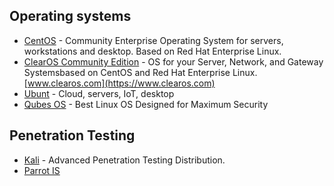 
## Operating systems
- [CentOS](https://www.centos.org/) - Community Enterprise Operating System for servers, workstations and desktop. Based on Red Hat Enterprise Linux.
- [ClearOS Community Edition](https://www.clearos.com/clearfoundation/software/clearos-downloads) - OS for your Server, Network, and Gateway Systemsbased on CentOS and Red Hat Enterprise Linux. [www.clearos.com](https://www.clearos.com)
- [Ubunt](https://ubuntu.com/) - Cloud, servers, IoT, desktop
- [Qubes OS](https://www.qubes-os.org/downloads/) - Best Linux OS Designed for Maximum Security

## Penetration Testing
- [Kali](https://www.kali.org/) - Advanced Penetration Testing Distribution.
- [Parrot IS](https://www.parrotsec.org/)
